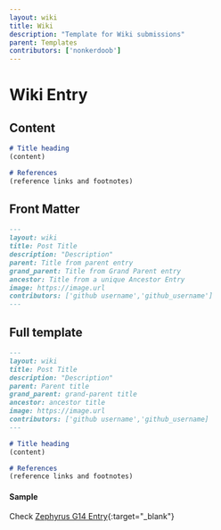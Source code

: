 ```yaml
---
layout: wiki
title: Wiki
description: "Template for Wiki submissions"
parent: Templates
contributors: ['nonkerdoob'] 
---
```

# Wiki Entry

## Content

```markdown
# Title heading
(content)

# References
(reference links and footnotes)

```
## Front Matter

```markdown
---
layout: wiki
title: Post Title
description: "Description"
parent: Title from parent entry
grand_parent: Title from Grand Parent entry
ancestor: Title from a unique Ancestor Entry
image: https://image.url
contributors: ['github username','github_username'] 
---
```
## Full template

```markdown
---
layout: wiki
title: Post Title
description: "Description"
parent: Parent title
grand_parent: grand-parent title
ancestor: ancestor title
image: https://image.url
contributors: ['github username','github_username] 
---

# Title heading
(content)

# References
(reference links and footnotes)
```
#### Sample
Check [Zephyrus G14 Entry](https://github.com/laptopwiki/laptopwiki.github.io/blob/main/_laptops/asus/zephyrus-g14/2020.md?plain=1){:target="_blank"}
